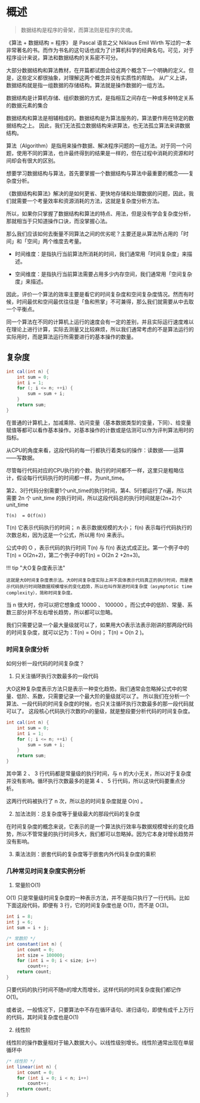 


# 概述


> 数据结构是程序的骨架，而算法则是程序的灵魂。


《算法 + 数据结构 = 程序》 是 Pascal 语言之父 Niklaus Emil Wirth 写过的一本非常著名的书。而作为书名的这句话也成为了计算机科学的经典名句。可见，对于程序设计来说，算法和数据结构的关系密不可分。

大部分数据结构和算法教材，在开篇都试图会给这两个概念下一个明确的定义。但是，这些定义都很抽象，对理解这两个概念并没有实质性的帮助。
从广义上讲，数据结构就是指一组数据的存储结构。算法就是操作数据的一组方法。

数据结构是计算机存储、组织数据的方式，是指相互之间存在一种或多种特定关系的数据元素的集合

数据结构和算法是相辅相成的。数据结构是为算法服务的，算法要作用在特定的数据结构之上。 因此，我们无法孤立数据结构来讲算法，也无法孤立算法来讲数据结构。

算法（Algorithm）是指用来操作数据、解决程序问题的一组方法。对于同一个问题，使用不同的算法，也许最终得到的结果是一样的，但在过程中消耗的资源和时间却会有很大的区别。

想要学习数据结构与算法，首先要掌握一个数据结构与算法中最重要的概念——复杂度分析。

《数据结构和算法》解决的是如何更省、更快地存储和处理数据的问题，因此，我们就需要一个考量效率和资源消耗的方法，这就是复杂度分析方法。

所以，如果你只掌握了数据结构和算法的特点、用法，但是没有学会复杂度分析，那就相当于只知道操作口诀，而没掌握心法。

那么我们应该如何去衡量不同算法之间的优劣呢？主要还是从算法所占用的「时间」和「空间」两个维度去考量。

- 时间维度：是指执行当前算法所消耗的时间，我们通常用「时间复杂度」来描述。

- 空间维度：是指执行当前算法需要占用多少内存空间，我们通常用「空间复杂度」来描述。

因此，评价一个算法的效率主要是看它的时间复杂度和空间复杂度情况。然而有时候，时间最优和空间最优往往是「鱼和熊掌」不可兼得，那么我们就需要从中去取一个平衡点。



同一个算法在不同的计算机上运行的速度会有一定的差别，并且实际运行速度难以在理论上进行计算，实际去测量又比较麻烦，所以我们通常考虑的不是算法运行的实际用时，而是算法运行所需要进行的基本操作的数量。






## 复杂度


```java
int cal(int n) {
    int sum = 0;
    int i = 1;
    for (; i <= n; ++i) {
    	sum = sum + i;
    }
    return sum;
}
```


在普通的计算机上，加减乘除、访问变量（基本数据类型的变量，下同）、给变量赋值等都可以看作基本操作。对基本操作的计数或是估测可以作为评判算法用时的指标。

从CPU的角度来看，这段代码的每一行都执行着类似的操作：读数据——运算——写数据。

尽管每行代码对应的CPU执行的个数、执行的时间都不一样，这里只是粗略估计，假设每行代码执行的时间都一样，为unit_time。

第2、3行代码分别需要1个unit_time的执行时间，第4、5行都运行了n遍，所以共需要 2n 个 unit_time 的执行时间，所以这段代码总的执行时间就是(2n+2)个unit_time 
```
T(n)  = O(f(n))
```

 T(n) 它表示代码执行的时间； n 表示数据规模的大小；
 f(n) 表示每行代码执行的次数总和，因为这是一个公式，所以用 f(n) 来表示。

公式中的 O ，表示代码的执行时间 T(n) 与 f(n) 表达式成正比。第一个例子中的T(n) = O(2n+2)，第二个例子中的T(n) = O(2n 2 +2n+3)。



!!! tip "大O复杂度表示法"

    这就是大O时间复杂度表示法。大O时间复杂度实际上并不具体表示代码真正的执行时间，而是表示代码执行时间随数据规模增长的变化趋势，所以也叫作渐进时间复杂度（asymptotic time complexity），简称时间复杂度。


当 n 很大时，你可以把它想象成 10000 、 100000 。而公式中的低阶、常量、系数三部分并不左右增长趋势，所以都可以忽略。

我们只需要记录一个最大量级就可以了，如果用大O表示法表示刚讲的那两段代码的时间复杂度，就可以记为：T(n) = O(n)； T(n) = O(n 2 )。



### 时间复杂度分析

如何分析一段代码的时间复杂度？


1. 只关注循环执行次数最多的一段代码

大O这种复杂度表示方法只是表示一种变化趋势。我们通常会忽略掉公式中的常量、低阶、系数，只需要记录一个最大阶的量级就可以了。
所以我们在分析一个算法、一段代码的时间复杂度的时候，也只关注循环执行次数最多的那一段代码就可以了。
这段核心代码执行次数的n的量级，就是整段要分析代码的时间复杂度。

```java
int cal(int n) {
    int sum = 0;
    int i = 1;
    for (; i <= n; ++i) {
        sum = sum + i;
    }
    return sum;
}
```

其中第 2 、 3 行代码都是常量级的执行时间，与 n 的大小无关，所以对于复杂度并没有影响。循环执行次数最多的是第 4 、 5 行代码，所以这块代码要重点分析。

这两行代码被执行了 n 次，所以总的时间复杂度就是 O(n) 。


2. 加法法则：总复杂度等于量级最大的那段代码的复杂度


在时间复杂度的概念来说，它表示的是一个算法执行效率与数据规模增长的变化趋势，所以不管常量的执行时间多大，我们都可以忽略掉。因为它本身对增长趋势并没有影响。



3. 乘法法则：嵌套代码的复杂度等于嵌套内外代码复杂度的乘积









### 几种常见时间复杂度实例分析


1. 常量阶O(1)

 O(1) 只是常量级时间复杂度的一种表示方法，并不是指只执行了一行代码。比如下面这段代码，即便有 3 行，它的时间复杂度也是 O(1)，而不是 O(3)。

```java
int i = 8;
int j = 6;
int sum = i + j;

/* 常数阶 */
int constant(int n) {
    int count = 0;
    int size = 100000;
    for (int i = 0; i < size; i++)
        count++;
    return count;
}
```

只要代码的执行时间不随n的增大而增长，这样代码的时间复杂度我们都记作O(1)。

或者说，一般情况下，只要算法中不存在循环语句、递归语句，即使有成千上万行的代码，其时间复杂度也是Ο(1)


2. 线性阶

线性阶的操作数量相对于输入数据大小。以线性级别增长。线性阶通常出现在单层循环中

```java
/* 线性阶 */
int linear(int n) {
    int count = 0;
    for (int i = 0; i < n; i++)
        count++;
    return count;
}

```